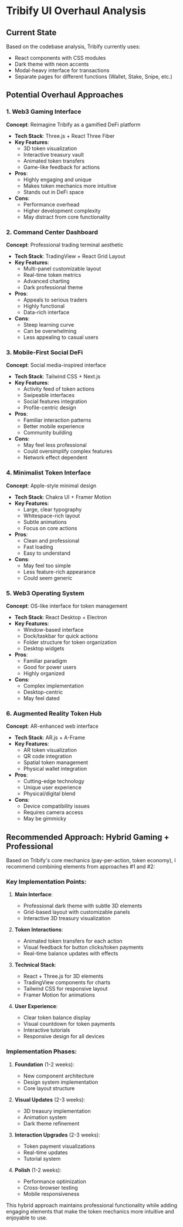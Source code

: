 # Tribify UI Overhaul Analysis

## Current State
Based on the codebase analysis, Tribify currently uses:
- React components with CSS modules
- Dark theme with neon accents
- Modal-heavy interface for transactions
- Separate pages for different functions (Wallet, Stake, Snipe, etc.)

## Potential Overhaul Approaches

### 1. Web3 Gaming Interface
**Concept**: Reimagine Tribify as a gamified DeFi platform
- **Tech Stack**: Three.js + React Three Fiber
- **Key Features**:
  - 3D token visualization
  - Interactive treasury vault
  - Animated token transfers
  - Game-like feedback for actions
- **Pros**:
  - Highly engaging and unique
  - Makes token mechanics more intuitive
  - Stands out in DeFi space
- **Cons**:
  - Performance overhead
  - Higher development complexity
  - May distract from core functionality

### 2. Command Center Dashboard
**Concept**: Professional trading terminal aesthetic
- **Tech Stack**: TradingView + React Grid Layout
- **Key Features**:
  - Multi-panel customizable layout
  - Real-time token metrics
  - Advanced charting
  - Dark professional theme
- **Pros**:
  - Appeals to serious traders
  - Highly functional
  - Data-rich interface
- **Cons**:
  - Steep learning curve
  - Can be overwhelming
  - Less appealing to casual users

### 3. Mobile-First Social DeFi
**Concept**: Social media-inspired interface
- **Tech Stack**: Tailwind CSS + Next.js
- **Key Features**:
  - Activity feed of token actions
  - Swipeable interfaces
  - Social features integration
  - Profile-centric design
- **Pros**:
  - Familiar interaction patterns
  - Better mobile experience
  - Community building
- **Cons**:
  - May feel less professional
  - Could oversimplify complex features
  - Network effect dependent

### 4. Minimalist Token Interface
**Concept**: Apple-style minimal design
- **Tech Stack**: Chakra UI + Framer Motion
- **Key Features**:
  - Large, clear typography
  - Whitespace-rich layout
  - Subtle animations
  - Focus on core actions
- **Pros**:
  - Clean and professional
  - Fast loading
  - Easy to understand
- **Cons**:
  - May feel too simple
  - Less feature-rich appearance
  - Could seem generic

### 5. Web3 Operating System
**Concept**: OS-like interface for token management
- **Tech Stack**: React Desktop + Electron
- **Key Features**:
  - Window-based interface
  - Dock/taskbar for quick actions
  - Folder structure for token organization
  - Desktop widgets
- **Pros**:
  - Familiar paradigm
  - Good for power users
  - Highly organized
- **Cons**:
  - Complex implementation
  - Desktop-centric
  - May feel dated

### 6. Augmented Reality Token Hub
**Concept**: AR-enhanced web interface
- **Tech Stack**: AR.js + A-Frame
- **Key Features**:
  - AR token visualization
  - QR code integration
  - Spatial token management
  - Physical wallet integration
- **Pros**:
  - Cutting-edge technology
  - Unique user experience
  - Physical/digital blend
- **Cons**:
  - Device compatibility issues
  - Requires camera access
  - May be gimmicky

## Recommended Approach: Hybrid Gaming + Professional

Based on Tribify's core mechanics (pay-per-action, token economy), I recommend combining elements from approaches #1 and #2:

### Key Implementation Points:
1. **Main Interface**:
   - Professional dark theme with subtle 3D elements
   - Grid-based layout with customizable panels
   - Interactive 3D treasury visualization

2. **Token Interactions**:
   - Animated token transfers for each action
   - Visual feedback for button clicks/token payments
   - Real-time balance updates with effects

3. **Technical Stack**:
   - React + Three.js for 3D elements
   - TradingView components for charts
   - Tailwind CSS for responsive layout
   - Framer Motion for animations

4. **User Experience**:
   - Clear token balance display
   - Visual countdown for token payments
   - Interactive tutorials
   - Responsive design for all devices

### Implementation Phases:
1. **Foundation** (1-2 weeks):
   - New component architecture
   - Design system implementation
   - Core layout structure

2. **Visual Updates** (2-3 weeks):
   - 3D treasury implementation
   - Animation system
   - Dark theme refinement

3. **Interaction Upgrades** (2-3 weeks):
   - Token payment visualizations
   - Real-time updates
   - Tutorial system

4. **Polish** (1-2 weeks):
   - Performance optimization
   - Cross-browser testing
   - Mobile responsiveness

This hybrid approach maintains professional functionality while adding engaging elements that make the token mechanics more intuitive and enjoyable to use.
